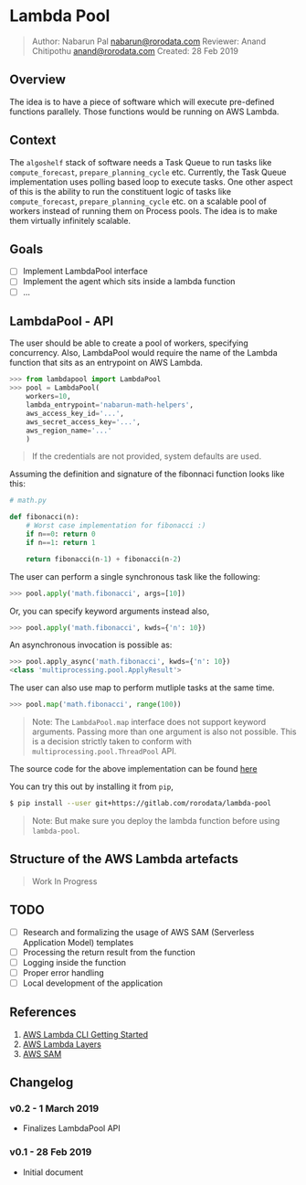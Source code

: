 # Lambda Pool

> Author: Nabarun Pal <nabarun@rorodata.com>
> Reviewer: Anand Chitipothu <anand@rorodata.com>
> Created: 28 Feb 2019

## Overview

The idea is to have a piece of software which will execute pre-defined functions parallely. Those functions would be running on AWS Lambda.

## Context

The `algoshelf` stack of software needs a Task Queue to run tasks like `compute_forecast`, `prepare_planning_cycle` etc. Currently, the Task Queue implementation uses polling based loop to execute tasks. One other aspect of this is the ability to run the constituent logic of tasks like `compute_forecast`, `prepare_planning_cycle` etc. on a scalable pool of workers instead of running them on Process pools. The idea is to make them virtually infinitely scalable.

## Goals

- [ ] Implement LambdaPool interface
- [ ] Implement the agent which sits inside a lambda function
- [ ] ...

## LambdaPool - API

The user should be able to create a pool of workers, specifying concurrency. Also, LambdaPool would require the name of the Lambda function that sits as an entrypoint on AWS Lambda.

```python
>>> from lambdapool import LambdaPool
>>> pool = LambdaPool(
    workers=10,
    lambda_entrypoint='nabarun-math-helpers',
    aws_access_key_id='...',
    aws_secret_access_key='...',
    aws_region_name='...'
    )
```

> If the credentials are not provided, system defaults are used.

Assuming the definition and signature of the fibonnaci function looks like this:

```python
# math.py

def fibonacci(n):
    # Worst case implementation for fibonacci :)
    if n==0: return 0
    if n==1: return 1

    return fibonacci(n-1) + fibonacci(n-2)

```

The user can perform a single synchronous task like the following:

```python
>>> pool.apply('math.fibonacci', args=[10])
```

Or, you can specify keyword arguments instead also,

```python
>>> pool.apply('math.fibonacci', kwds={'n': 10})
```

An asynchronous invocation is possible as:

```python
>>> pool.apply_async('math.fibonacci', kwds={'n': 10})
<class 'multiprocessing.pool.ApplyResult'>
```

The user can also use map to perform mutliple tasks at the same time.

```python
>>> pool.map('math.fibonacci', range(100))
```

> Note: The `LambdaPool.map` interface does not support keyword arguments. Passing more than one argument is also not possible. This is a decision strictly taken to conform with `multiprocessing.pool.ThreadPool` API.

The source code for the above implementation can be found [here](lambda-pool-src)

You can try this out by installing it from `pip`,

```bash
$ pip install --user git+https://gitlab.com/rorodata/lambda-pool
```

> Note: But make sure you deploy the lambda function before using `lambda-pool`.

## Structure of the AWS Lambda artefacts

> Work In Progress


## TODO

- [ ] Research and formalizing the usage of AWS SAM (Serverless Application Model) templates
- [ ] Processing the return result from the function
- [ ] Logging inside the function
- [ ] Proper error handling
- [ ] Local development of the application

## References

1. [AWS Lambda CLI Getting Started](https://docs.aws.amazon.com/lambda/latest/dg/with-userapp.html)
2. [AWS Lambda Layers](https://docs.aws.amazon.com/lambda/latest/dg/configuration-layers.html)
3. [AWS SAM](https://docs.aws.amazon.com/serverless-application-model/latest/developerguide/what-is-sam.html)

## Changelog

### v0.2 - 1 March 2019

- Finalizes LambdaPool API

### v0.1 - 28 Feb 2019

- Initial document

[lambda-pool-src]: https://github.com/rorodata/lambda-pool
